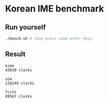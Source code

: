 # Korean IME benchmark


## Run yourself

```sh
./bench.sh # then press some enter keys
```

## Result

```
kime
45030 clocks

uim
128249 clocks

fcitx
89567 clocks
```

